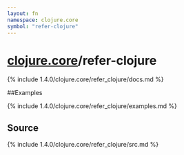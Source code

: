 ```yaml
---
layout: fn
namespace: clojure.core
symbol: "refer-clojure"
---
```


# [clojure.core](../)/refer-clojure

{% include 1.4.0/clojure.core/refer_clojure/docs.md %}

##Examples

{% include 1.4.0/clojure.core/refer_clojure/examples.md %}
## Source
{% include 1.4.0/clojure.core/refer_clojure/src.md %}

